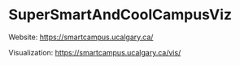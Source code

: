 # SuperSmartAndCoolCampusViz

Website:
https://smartcampus.ucalgary.ca/

Visualization:
https://smartcampus.ucalgary.ca/vis/

